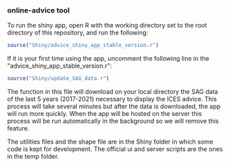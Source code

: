 ### online-advice tool

To run the shiny app, open R with the working directory set to the root directory of this repository, and run the following:

```r
source("Shiny/advice_shiny_app_stable_version.r")
```

If it is your first time using the app, uncomment the following line in the "advice_shiny_app_stable_version.r":

```r
source("Shiny/update_SAG_data.r")
```
The function in this file will download on your local directory the SAG data of the last 5 years (2017-2021) necessary to display the ICES advice. This process will take several minutes but after the data is downloaded, the app will run more quickly. When the app will be hosted on the server this process will be run automatically in the background so we will remove this feature.

The utilities files and the shape file are in the Shiny folder in which some code is kept for development.
The official ui and server scripts are the ones in the temp folder.
